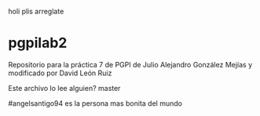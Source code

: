 
holi plis arreglate

	
# pgpilab2
Repositorio para la práctica 7 de PGPI de Julio Alejandro González Mejías
 y modificado por David León Ruiz

Este archivo lo lee alguien?
 master


#angelsantigo94 es la persona mas bonita del mundo


